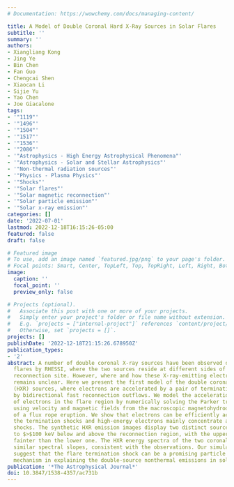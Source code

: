 ```yaml
---
# Documentation: https://wowchemy.com/docs/managing-content/

title: A Model of Double Coronal Hard X-Ray Sources in Solar Flares
subtitle: ''
summary: ''
authors:
- Xiangliang Kong
- Jing Ye
- Bin Chen
- Fan Guo
- Chengcai Shen
- Xiaocan Li
- Sijie Yu
- Yao Chen
- Joe Giacalone
tags:
- '"1119"'
- '"1496"'
- '"1504"'
- '"1517"'
- '"1536"'
- '"2086"'
- '"Astrophysics - High Energy Astrophysical Phenomena"'
- '"Astrophysics - Solar and Stellar Astrophysics"'
- '"Non-thermal radiation sources"'
- '"Physics - Plasma Physics"'
- '"Shocks"'
- '"Solar flares"'
- '"Solar magnetic reconnection"'
- '"Solar particle emission"'
- '"Solar x-ray emission"'
categories: []
date: '2022-07-01'
lastmod: 2022-12-18T16:15:26-05:00
featured: false
draft: false

# Featured image
# To use, add an image named `featured.jpg/png` to your page's folder.
# Focal points: Smart, Center, TopLeft, Top, TopRight, Left, Right, BottomLeft, Bottom, BottomRight.
image:
  caption: ''
  focal_point: ''
  preview_only: false

# Projects (optional).
#   Associate this post with one or more of your projects.
#   Simply enter your project's folder or file name without extension.
#   E.g. `projects = ["internal-project"]` references `content/project/deep-learning/index.md`.
#   Otherwise, set `projects = []`.
projects: []
publishDate: '2022-12-18T21:15:26.678950Z'
publication_types:
- '2'
abstract: A number of double coronal X-ray sources have been observed during solar
  flares by RHESSI, where the two sources reside at different sides of the inferred
  reconnection site. However, where and how these X-ray-emitting electrons are accelerated
  remains unclear. Here we present the first model of the double coronal hard X-ray
  (HXR) sources, where electrons are accelerated by a pair of termination shocks driven
  by bidirectional fast reconnection outflows. We model the acceleration and transport
  of electrons in the flare region by numerically solving the Parker transport equation
  using velocity and magnetic fields from the macroscopic magnetohydrodynamic simulation
  of a flux rope eruption. We show that electrons can be efficiently accelerated by
  the termination shocks and high-energy electrons mainly concentrate around the two
  shocks. The synthetic HXR emission images display two distinct sources extending
  to $>$100 keV below and above the reconnection region, with the upper source much
  fainter than the lower one. The HXR energy spectra of the two coronal sources show
  similar spectral slopes, consistent with the observations. Our simulation results
  suggest that the flare termination shock can be a promising particle acceleration
  mechanism in explaining the double-source nonthermal emissions in solar flares.
publication: '*The Astrophysical Journal*'
doi: 10.3847/1538-4357/ac731b
---
```

